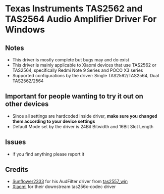 # Texas Instruments TAS2562 and TAS2564 Audio Amplifier Driver For Windows

## Notes

- This driver is mostly complete but bugs may and do exist
- This driver is mainly applicable to Xiaomi devices that use TAS2562 or TAS2564, specifically Redmi Note 9 Series and POCO X3 series
- Supported configurations by the driver: Single TAS2562/TAS2564, Dual TAS2562/2564

## Important for people wanting to try it out on other devices

- Since all settings are hardcoded inside driver, **make sure you changed them according to your device settings**
- Default Mode set by the driver is 24Bit Bitwidth and 16Bit Slot Length

## Issues

- If you find anything please report it

## Credits

- [Sunflower2333](https://github.com/sunflower2333) for his AudFilter driver from [tas2557_win](https://github.com/sunflower2333/tas2557_win)
- [Xiaomi](https://github.com/MiCode) for their downstream tas256x-codec driver
